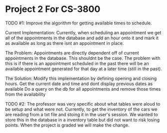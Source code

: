 # Project 2 For CS-3800
TODO #1: Improve the algorithm for getting available times to schedule.

Current Implementation:
Currently, when scheduling an appointment we get all of the appointments in the database and add an hour onto it and mark it as available as long as there isnt an appointment in place.

The Problem:
Appointments are directly dependent off of current appointments in the database. This shouldnt be the case. 
The problem with this is if there is an appointment scheduled in the past there will be an available appointment generated 
for that day at a later time (still in the past).

The Solution:
Modify this implementation by defining opening and closing hours.
Get the current date and time and dont display previous dates as available
Do a query on the db for all appointments and remove those times from the availability

TODO #2: The professor was very specific about what tables were aloud to be setup and what were not. 
Currently, to get the inventory of the cars we are reading from a txt file and stoing it in the user's session. 
We wanted to store this in the database in a inventory table but did not want to risk losing points. When the project is graded we will make the change.
